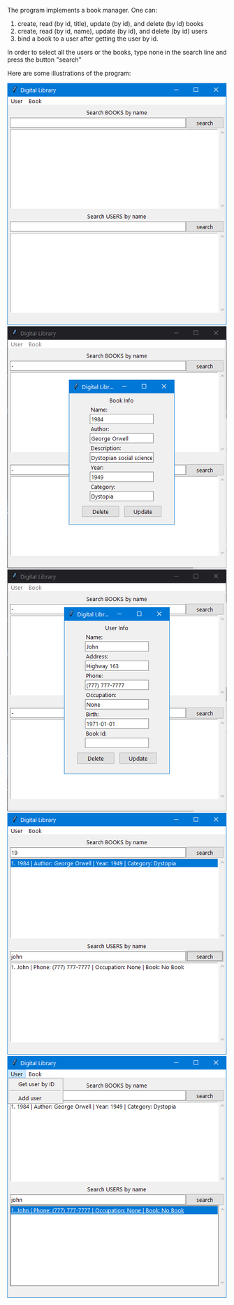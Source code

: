 The program implements a book manager. One can:

1. create, read (by id, title), update (by id), and delete (by id) books
2. create, read (by id, name), update (by id), and delete (by id) users 
3. bind a book to a user after getting the user by id.

In order to select all the users or the books, type none in the search line and press the button "search"

Here are some illustrations of the program:

![alt image](./resources/image1.png)
![alt image](./resources/image2.png)
![alt image](./resources/image3.png)
![alt image](./resources/image4.png)
![alt image](./resources/image5.png)

